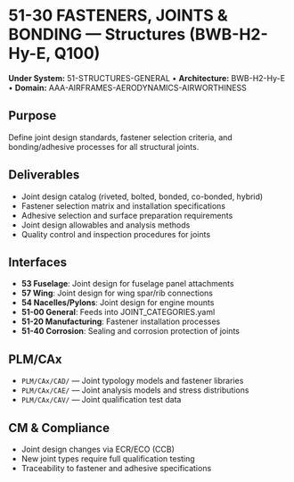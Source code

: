 # 51-30 FASTENERS, JOINTS & BONDING — Structures (BWB-H2-Hy-E, Q100)

**Under System:** 51-STRUCTURES-GENERAL • **Architecture:** BWB-H2-Hy-E • **Domain:** AAA-AIRFRAMES-AERODYNAMICS-AIRWORTHINESS

## Purpose
Define joint design standards, fastener selection criteria, and bonding/adhesive processes for all structural joints.

## Deliverables
- Joint design catalog (riveted, bolted, bonded, co-bonded, hybrid)
- Fastener selection matrix and installation specifications
- Adhesive selection and surface preparation requirements
- Joint design allowables and analysis methods
- Quality control and inspection procedures for joints

## Interfaces
- **53 Fuselage**: Joint design for fuselage panel attachments
- **57 Wing**: Joint design for wing spar/rib connections
- **54 Nacelles/Pylons**: Joint design for engine mounts
- **51-00 General**: Feeds into JOINT_CATEGORIES.yaml
- **51-20 Manufacturing**: Fastener installation processes
- **51-40 Corrosion**: Sealing and corrosion protection of joints

## PLM/CAx
- `PLM/CAx/CAD/` — Joint typology models and fastener libraries
- `PLM/CAx/CAE/` — Joint analysis models and stress distributions
- `PLM/CAx/CAV/` — Joint qualification test data

## CM & Compliance
- Joint design changes via ECR/ECO (CCB)
- New joint types require full qualification testing
- Traceability to fastener and adhesive specifications
